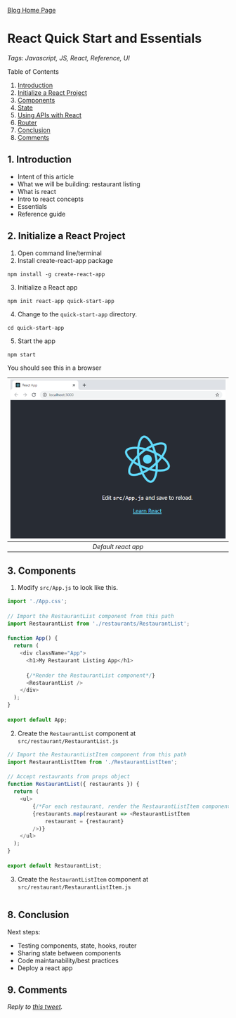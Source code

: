 [Blog Home Page](../../README.md)

# React Quick Start and Essentials

_Tags: Javascript, JS, React, Reference, UI_

Table of Contents
1. [Introduction](#intro)
2. [Initialize a React Project](#initialize)
3. [Components](#components)
4. [State](#state)
5. [Using APIs with React](#api)
6. [Router](#router)
8. [Conclusion](#conclusion)
9. [Comments](#comments)

## 1. <a name='intro'></a>Introduction

* Intent of this article
* What we will be building: restaurant listing
* What is react
* Intro to react concepts
* Essentials
* Reference guide

## 2. <a name='initialize'></a>Initialize a React Project

1. Open command line/terminal
2. Install create-react-app package
```
npm install -g create-react-app
```
3. Initialize a React app
```
npm init react-app quick-start-app
```
4. Change to the `quick-start-app` directory.
```
cd quick-start-app
```
5. Start the app
```
npm start
```

You should see this in a browser

| ![Default react app](npmStart.PNG) | 
|:--:| 
| *Default react app* |

## 3. <a name='components'></a>Components

1. Modify `src/App.js` to look like this.
```javascript
import './App.css';

// Import the RestaurantList component from this path
import RestaurantList from './restaurants/RestaurantList';

function App() {
  return (
    <div className="App">
      <h1>My Restaurant Listing App</h1>

      {/*Render the RestaurantList component*/}
      <RestaurantList />
    </div>
  );
}

export default App;
```
2. Create the `RestaurantList` component at `src/restaurant/RestaurantList.js`
```javascript
// Import the RestaurantListItem component from this path
import RestaurantListItem from './RestaurantListItem';

// Accept restaurants from props object
function RestaurantList({ restaurants }) {
  return (
    <ul>
        {/*For each restaurant, render the RestaurantListItem component*/}
        {restaurants.map(restaurant => <RestaurantListItem
            restaurant = {restaurant}
        />)}
    </ul>
  );
}

export default RestaurantList;
```
3. Create the `RestaurantListItem` component at `src/restaurant/RestaurantListItem.js`
```javascript

```

## 8. <a name='conclusion'></a>Conclusion

Next steps:
* Testing components, state, hooks, router
* Sharing state between components
* Code maintanability/best practices
* Deploy a react app

## 9. <a name='comments'></a>Comments

_Reply to [this tweet]()._
